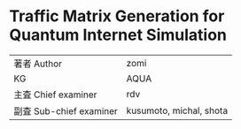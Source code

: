 Traffic Matrix Generation for Quantum Internet Simulation
=====

| | |
|---|---|
| 著者 Author| zomi |
| KG | AQUA |
| 主査 Chief examiner | rdv |
| 副査 Sub-chief examiner | kusumoto, michal, shota |
